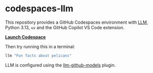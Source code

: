 # codespaces-llm

This repository provides a GitHub Codespaces environment with [LLM](https://llm.datasette.io/), Python 3.13, `uv` and the GitHub Copilot VS Code extension.

**[Launch Codespace](https://codespaces.new/covolution/codespaces-llm?quickstart=1)**

Then try running this in a terminal:
```bash
llm "Fun facts about pelicans"
```
LLM is configured using the [llm-github-models](https://github.com/tonybaloney/llm-github-models) plugin.
